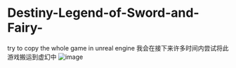 # Destiny-Legend-of-Sword-and-Fairy-
try to copy the whole game in unreal engine
我会在接下来许多时间内尝试将此游戏搬运到虚幻中
![image](https://github.com/orangecat345/Destiny-Legend-of-Sword-and-Fairy-/assets/70493743/86a79210-1aef-4107-9668-b8403bb8b6b0)
